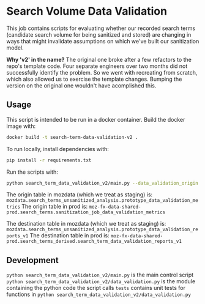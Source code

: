 # Search Volume Data Validation

This job contains scripts for evaluating whether our recorded search terms 
(candidate search volume for being sanitized and stored) are changing in ways
that might invalidate assumptions on which we've built our sanitization model.

**Why 'v2' in the name?**
The original one broke after a few refactors to the repo's template code.
Four separate engineers over two months did not successfully identify the problem.
So we went with recreating from scratch, which also allowed us to exercise the template changes.
Bumping the version on the original one wouldn't have acomplished this.

## Usage

This script is intended to be run in a docker container.
Build the docker image with:

```sh
docker build -t search-term-data-validation-v2 .
```

To run locally, install dependencies with:

```sh
pip install -r requirements.txt
```

Run the scripts with: 

```sh   
python search_term_data_validation_v2/main.py --data_validation_origin <Name of destination table in either mozdata or shared-prod>
```

The origin table in mozdata (which we treat as staging) is: `mozdata.search_terms_unsanitized_analysis.prototype_data_validation_metrics`
The origin table in prod is: `moz-fx-data-shared-prod.search_terms.sanitization_job_data_validation_metrics`

The destination table in mozdata (which we treat as staging) is: `mozdata.search_terms_unsanitized_analysis.prototype_data_validation_reports_v1`
The destination table in prod is: `moz-fx-data-shared-prod.search_terms_derived.search_term_data_validation_reports_v1`

## Development

`python search_term_data_validation_v2/main.py` is the main control script
`python search_term_data_validation_v2/data_validation.py` is the module containing the python code the script calls
`tests` contains unit tests for functions in `python search_term_data_validation_v2/data_validation.py`

